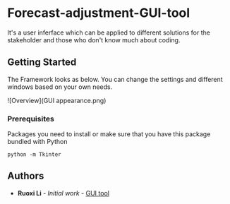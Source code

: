 # Forecast-adjustment-GUI-tool

It's a user inferface which can be applied to different solutions for the stakeholder and those who don't know much about coding. 
## Getting Started

The Framework looks as below. You can change the settings and different windows based on your own needs.

![Overview](GUI appearance.png)

### Prerequisites

Packages you need to install or make sure that you have this package bundled with Python
```
python -m Tkinter
```
## Authors

* **Ruoxi Li** - *Initial work* - [GUI tool](https://github.com/RuoxiLiiiii/Forecast-adjustment-GUI-tool-)

